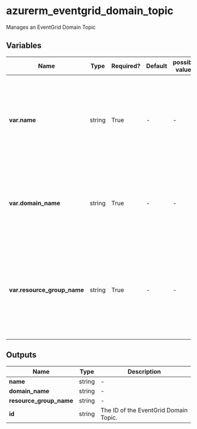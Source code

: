 # azurerm_eventgrid_domain_topic

Manages an EventGrid Domain Topic

## Variables

| Name | Type | Required? | Default  | possible values | Description |
| ---- | ---- | --------- | -------- | ----------- | ----------- |
| **var.name** | string | True | -  |  -  | Specifies the name of the EventGrid Domain Topic resource. Changing this forces a new resource to be created. | 
| **var.domain_name** | string | True | -  |  -  | Specifies the name of the EventGrid Domain. Changing this forces a new resource to be created. | 
| **var.resource_group_name** | string | True | -  |  -  | The name of the resource group in which the EventGrid Domain exists. Changing this forces a new resource to be created. | 



## Outputs

| Name | Type | Description |
| ---- | ---- | --------- | 
| **name** | string  | - | 
| **domain_name** | string  | - | 
| **resource_group_name** | string  | - | 
| **id** | string  | The ID of the EventGrid Domain Topic. | 